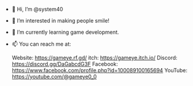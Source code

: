 - 👋 Hi, I’m @system40
- 👀 I’m interested in making people smile!
- 🌱 I’m currently learning game development.
- 📫 You can reach me at:

    Website: https://gameye.rf.gd/
    itch: https://gameye.itch.io/
    Discord: https://discord.gg/DaGabcdG3F
    Facebook: https://www.facebook.com/profile.php?id=100089100165694
    YouTube: https://youtube.com/@gameye0_0
   
